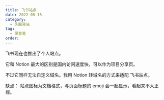 ```yaml
---
title: 飞书站点
date: 2022-05-15
category:
  - 头脑驿站
tag:
  - 录音笔
order:
---
```


飞书现在也推出了个人站点。

它和 Notion 最大的区别是国内访问速度快，可以作为项目分享页。

不过它同样无法自定义域名。我用 Notion 转域名的方式来适配 飞书站点。

缺点：
站点图标为文档格式，与页面标题的 emoji 会一起显示，看起来不大正规。

